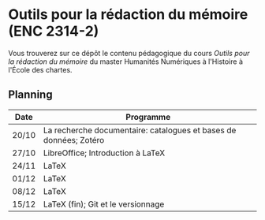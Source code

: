 #  Outils pour la rédaction du mémoire (ENC 2314-2)

Vous trouverez sur ce dépôt le contenu pédagogique du cours *Outils pour la rédaction du mémoire*  du master Humanités Numériques  à l'Histoire à l'École des chartes.

## Planning

|Date|Programme|
|-- |-- |
|20/10|La recherche documentaire: catalogues et bases de données; Zotéro|
|27/10|LibreOffice; Introduction à LaTeX|
|24/11|LaTeX|
|01/12|LaTeX|
|08/12|LaTeX|
|15/12|LaTeX (fin); Git et le versionnage|
